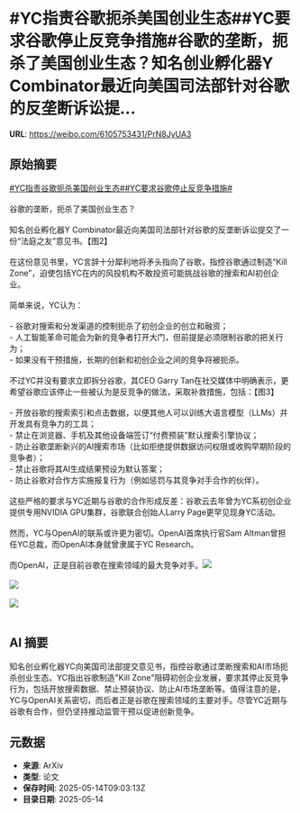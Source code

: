 # #YC指责谷歌扼杀美国创业生态##YC要求谷歌停止反竞争措施#谷歌的垄断，扼杀了美国创业生态？知名创业孵化器Y Combinator最近向美国司法部针对谷歌的反垄断诉讼提...

**URL**: https://weibo.com/6105753431/PrN8JyUA3

## 原始摘要

<a href="https://m.weibo.cn/search?containerid=231522type%3D1%26t%3D10%26q%3D%23YC%E6%8C%87%E8%B4%A3%E8%B0%B7%E6%AD%8C%E6%89%BC%E6%9D%80%E7%BE%8E%E5%9B%BD%E5%88%9B%E4%B8%9A%E7%94%9F%E6%80%81%23&amp;extparam=%23YC%E6%8C%87%E8%B4%A3%E8%B0%B7%E6%AD%8C%E6%89%BC%E6%9D%80%E7%BE%8E%E5%9B%BD%E5%88%9B%E4%B8%9A%E7%94%9F%E6%80%81%23" data-hide=""><span class="surl-text">#YC指责谷歌扼杀美国创业生态#</span></a><a href="https://m.weibo.cn/search?containerid=231522type%3D1%26t%3D10%26q%3D%23YC%E8%A6%81%E6%B1%82%E8%B0%B7%E6%AD%8C%E5%81%9C%E6%AD%A2%E5%8F%8D%E7%AB%9E%E4%BA%89%E6%8E%AA%E6%96%BD%23&amp;extparam=%23YC%E8%A6%81%E6%B1%82%E8%B0%B7%E6%AD%8C%E5%81%9C%E6%AD%A2%E5%8F%8D%E7%AB%9E%E4%BA%89%E6%8E%AA%E6%96%BD%23" data-hide=""><span class="surl-text">#YC要求谷歌停止反竞争措施#</span></a><br><br>谷歌的垄断，扼杀了美国创业生态？<br><br>知名创业孵化器Y Combinator最近向美国司法部针对谷歌的反垄断诉讼提交了一份“法庭之友”意见书。【图2】<br><br>在这份意见书里，YC言辞十分犀利地将矛头指向了谷歌，指控谷歌通过制造“Kill Zone”，迫使包括YC在内的风投机构不敢投资可能挑战谷歌的搜索和AI初创企业。<br><br>简单来说，YC认为：<br><br>- 谷歌对搜索和分发渠道的控制扼杀了初创企业的创立和融资；<br>- 人工智能革命可能会为新的竞争者打开大门，但前提是必须限制谷歌的把关行为；<br>- 如果没有干预措施，长期的创新和初创企业之间的竞争将被扼杀。<br><br>不过YC并没有要求立即拆分谷歌，其CEO Garry Tan在社交媒体中明确表示，更希望谷歌应该停止一些被认为是反竞争的做法，采取补救措施，包括：【图3】<br><br>- 开放谷歌的搜索索引和点击数据，以便其他人可以训练大语言模型（LLMs）并开发具有竞争力的工具；<br>- 禁止在浏览器、手机及其他设备端签订“付费预装”默认搜索引擎协议；<br>- 防止谷歌垄断新兴的AI搜索市场（比如拒绝提供数据访问权限或收购早期阶段的竞争者）；<br>- 禁止谷歌将其AI生成结果预设为默认答案；<br>- 防止谷歌对合作方实施报复行为（例如惩罚与其竞争对手合作的伙伴）。<br><br>这些严格的要求与YC近期与谷歌的合作形成反差：谷歌云去年曾为YC系初创企业提供专用NVIDIA GPU集群，谷歌联合创始人Larry Page更罕见现身YC活动。<br><br>然而，YC与OpenAI的联系或许更为密切。OpenAI首席执行官Sam Altman曾担任YC总裁，而OpenAI本身就曾隶属于YC Research。<br><br>而OpenAI，正是目前谷歌在搜索领域的最大竞争对手。<img style="" src="https://tvax2.sinaimg.cn/large/006Fd7o3gy1i1f3af39u5j30zk0kan13.jpg" referrerpolicy="no-referrer"><br><br><img style="" src="https://tvax4.sinaimg.cn/large/006Fd7o3gy1i1f3ah3ncyj30t90zkgur.jpg" referrerpolicy="no-referrer"><br><br><img style="" src="https://tvax4.sinaimg.cn/large/006Fd7o3gy1i1f3aiq9vjj30t20beagq.jpg" referrerpolicy="no-referrer"><br><br>

## AI 摘要

知名创业孵化器YC向美国司法部提交意见书，指控谷歌通过垄断搜索和AI市场扼杀创业生态。YC指出谷歌制造"Kill Zone"阻碍初创企业发展，要求其停止反竞争行为，包括开放搜索数据、禁止预装协议、防止AI市场垄断等。值得注意的是，YC与OpenAI关系密切，而后者正是谷歌在搜索领域的主要对手。尽管YC近期与谷歌有合作，但仍坚持推动监管干预以促进创新竞争。

## 元数据

- **来源**: ArXiv
- **类型**: 论文
- **保存时间**: 2025-05-14T09:03:13Z
- **目录日期**: 2025-05-14
